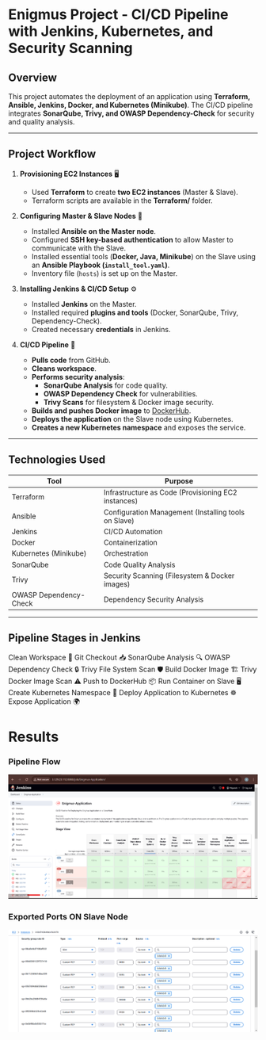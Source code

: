 # Enigmus Project - CI/CD Pipeline with Jenkins, Kubernetes, and Security Scanning

## **Overview**
This project automates the deployment of an application using **Terraform, Ansible, Jenkins, Docker, and Kubernetes (Minikube)**. The CI/CD pipeline integrates **SonarQube, Trivy, and OWASP Dependency-Check** for security and quality analysis.

---

## **Project Workflow**
1. **Provisioning EC2 Instances** 🖥️  
   - Used **Terraform** to create **two EC2 instances** (Master & Slave).  
   - Terraform scripts are available in the **Terraform/** folder.

2. **Configuring Master & Slave Nodes** 🔗  
   - Installed **Ansible on the Master node**.  
   - Configured **SSH key-based authentication** to allow Master to communicate with the Slave.  
   - Installed essential tools (**Docker, Java, Minikube**) on the Slave using an **Ansible Playbook (`install_tool.yaml`)**.  
   - Inventory file (`hosts`) is set up on the Master.

3. **Installing Jenkins & CI/CD Setup** ⚙️  
   - Installed **Jenkins** on the Master.  
   - Installed required **plugins and tools** (Docker, SonarQube, Trivy, Dependency-Check).  
   - Created necessary **credentials** in Jenkins.

4. **CI/CD Pipeline** 🚀  
   - **Pulls code** from GitHub.  
   - **Cleans workspace**.  
   - **Performs security analysis**:
     - **SonarQube Analysis** for code quality.
     - **OWASP Dependency Check** for vulnerabilities.
     - **Trivy Scans** for filesystem & Docker image security.
   - **Builds and pushes Docker image** to [DockerHub](https://hub.docker.com/r/priyansh21).  
   - **Deploys the application** on the Slave node using Kubernetes.  
   - **Creates a new Kubernetes namespace** and exposes the service.  

---

## **Technologies Used**
| Tool | Purpose |
|------|---------|
| Terraform | Infrastructure as Code (Provisioning EC2 instances) |
| Ansible | Configuration Management (Installing tools on Slave) |
| Jenkins | CI/CD Automation |
| Docker | Containerization |
| Kubernetes (Minikube) | Orchestration |
| SonarQube | Code Quality Analysis |
| Trivy | Security Scanning (Filesystem & Docker images) |
| OWASP Dependency-Check | Dependency Security Analysis |

---

## Pipeline Stages in Jenkins
Clean Workspace 🧹
Git Checkout 📥
SonarQube Analysis 🔍
OWASP Dependency Check 🔒
Trivy File System Scan 🛡️
Build Docker Image 🏗️
Trivy Docker Image Scan ⚠️
Push to DockerHub 📦
Run Container on Slave 🖥️
Create Kubernetes Namespace 📂
Deploy Application to Kubernetes ☸️
Expose Application 🌍

# Results

### Pipeline Flow
 ![Pipeline](Pictures/pipeline.png)
### Exported Ports ON Slave Node
   ![Exported Ports](Pictures/Export%20ports%20Slave.png)

